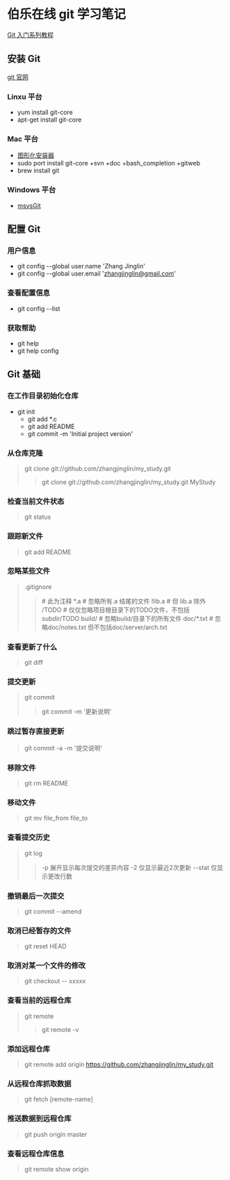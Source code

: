 伯乐在线 git 学习笔记
====================

[Git 入门系列教程](http://blog.jobbole.com/25775/)
## 安装 Git
[git 官网](http://got-scm.com)
### Linxu 平台
* yum install git-core
* apt-get install git-core

### Mac 平台
* [图形化安装器](http://code.google.com/p/git-osx-installer)
* sudo port install git-core +svn +doc +bash_completion +gitweb
* brew install git

### Windows 平台
* [msysGit](http://code.google.com/p/msysgit)

## 配置 Git

### 用户信息
* git config --global user.name 'Zhang Jinglin'
* git config --global user.email 'zhangjinglin@gmail.com'

### 查看配置信息
* git config --list

### 获取帮助
* git help
* git help config

## Git 基础

### 在工作目录初始化仓库
* git init
    * git add *.c
    * git add README
    * git commit -m 'Initial project version'

### 从仓库克隆
> git clone git://github.com/zhangjinglin/my_study.git
>> git clone git://github.com/zhangjinglin/my_study.git MyStudy

### 检查当前文件状态
> git status

### 跟踪新文件
> git add README

### 忽略某些文件
> .gitignore
>>\# 此为注释
>> \*.a      \# 忽略所有.a 结尾的文件
>> !lib.a   \# 但 lib.a 除外
>> /TODO    \# 仅仅忽略项目根目录下的TODO文件，不包括subdir/TODO
>> build/   \# 忽略build/目录下的所有文件
>> doc/*.txt   \# 忽略doc/notes.txt 但不包括doc/server/arch.txt

### 查看更新了什么
> git diff

### 提交更新
> git commit
>> git commit -m '更新说明'

### 跳过暂存直接更新
> git commit -a -m '提交说明'

### 移除文件
> git rm README

### 移动文件
> git mv file_from file_to

### 查看提交历史
> git log
>> -p 展开显示每次提交的差异内容
>> -2 仅显示最近2次更新
>> --stat 仅显示更改行数

### 撤销最后一次提交
> git commit --amend

### 取消已经暂存的文件
> git reset HEAD

### 取消对某一个文件的修改
> git checkout -- xxxxx

### 查看当前的远程仓库
> git remote
>> git remote -v

### 添加远程仓库
> git remote add origin https://github.com/zhangjinglin/my_study.git

### 从远程仓库抓取数据
> git fetch [remote-name]

### 推送数据到远程仓库
> git push origin master

### 查看远程仓库信息
> git remote show origin


